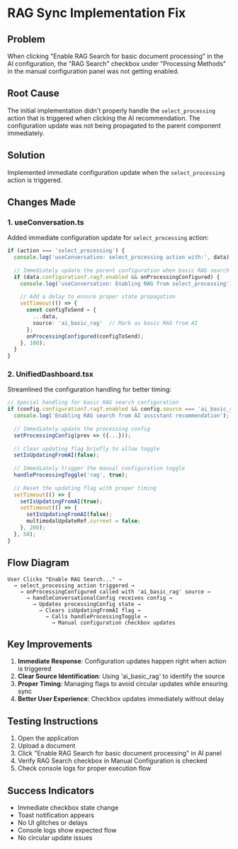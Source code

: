 # RAG Sync Implementation Fix

## Problem
When clicking "Enable RAG Search for basic document processing" in the AI configuration, the "RAG Search" checkbox under "Processing Methods" in the manual configuration panel was not getting enabled.

## Root Cause
The initial implementation didn't properly handle the `select_processing` action that is triggered when clicking the AI recommendation. The configuration update was not being propagated to the parent component immediately.

## Solution
Implemented immediate configuration update when the `select_processing` action is triggered.

## Changes Made

### 1. useConversation.ts
Added immediate configuration update for `select_processing` action:

```typescript
if (action === 'select_processing') {
  console.log('useConversation: select_processing action with:', data);
  
  // Immediately update the parent configuration when basic RAG search is selected
  if (data.configuration?.rag?.enabled && onProcessingConfigured) {
    console.log('useConversation: Enabling RAG from select_processing');
    
    // Add a delay to ensure proper state propagation
    setTimeout(() => {
      const configToSend = {
        ...data,
        source: 'ai_basic_rag'  // Mark as basic RAG from AI
      };
      onProcessingConfigured(configToSend);
    }, 100);
  }
}
```

### 2. UnifiedDashboard.tsx
Streamlined the configuration handling for better timing:

```typescript
// Special handling for basic RAG search configuration
if (config.configuration?.rag?.enabled && config.source === 'ai_basic_rag') {
  console.log('Enabling RAG search from AI assistant recommendation');
  
  // Immediately update the processing config
  setProcessingConfig(prev => ({...}));
  
  // Clear updating flag briefly to allow toggle
  setIsUpdatingFromAI(false);
  
  // Immediately trigger the manual configuration toggle
  handleProcessingToggle('rag', true);
  
  // Reset the updating flag with proper timing
  setTimeout(() => {
    setIsUpdatingFromAI(true);
    setTimeout(() => {
      setIsUpdatingFromAI(false);
      multimodalUpdateRef.current = false;
    }, 200);
  }, 50);
}
```

## Flow Diagram

```
User Clicks "Enable RAG Search..." → 
  → select_processing action triggered →
    → onProcessingConfigured called with 'ai_basic_rag' source →
      → handleConversationalConfig receives config →
        → Updates processingConfig state →
          → Clears isUpdatingFromAI flag →
            → Calls handleProcessingToggle →
              → Manual configuration checkbox updates
```

## Key Improvements

1. **Immediate Response**: Configuration updates happen right when action is triggered
2. **Clear Source Identification**: Using 'ai_basic_rag' to identify the source
3. **Proper Timing**: Managing flags to avoid circular updates while ensuring sync
4. **Better User Experience**: Checkbox updates immediately without delay

## Testing Instructions

1. Open the application
2. Upload a document
3. Click "Enable RAG Search for basic document processing" in AI panel
4. Verify RAG Search checkbox in Manual Configuration is checked
5. Check console logs for proper execution flow

## Success Indicators

- Immediate checkbox state change
- Toast notification appears
- No UI glitches or delays
- Console logs show expected flow
- No circular update issues
